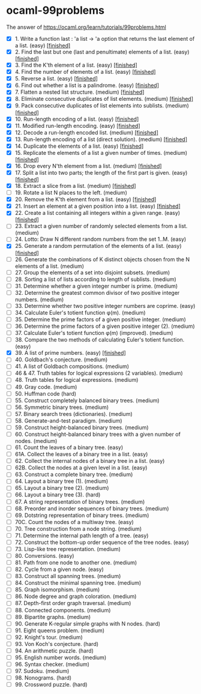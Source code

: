 # ocaml-99problems
The answer of https://ocaml.org/learn/tutorials/99problems.html

     
- [x] 1. Write a function last : 'a list -> 'a option that returns the last element of a list. (easy)  [[finished]](main.ml#L1) 
- [x] 2. Find the last but one (last and penultimate) elements of a list. (easy)  [[finished]](main.ml#L5) 
- [x] 3. Find the K'th element of a list. (easy)  [[finished]](main.ml#L13) 
- [x] 4. Find the number of elements of a list. (easy)  [[finished]](main.ml#L25) 
- [x] 5. Reverse a list. (easy)  [[finished]](main.ml#L28) 
- [x] 6. Find out whether a list is a palindrome. (easy)  [[finished]](main.ml#L32) 
- [x] 7. Flatten a nested list structure. (medium)  [[finished]](main.ml#L48) 
- [x] 8. Eliminate consecutive duplicates of list elements. (medium)  [[finished]](main.ml#L65) 
- [x] 9. Pack consecutive duplicates of list elements into sublists. (medium)  [[finished]](main.ml#L80) 
- [x] 10. Run-length encoding of a list. (easy)  [[finished]](main.ml#L100) 
- [x] 11. Modified run-length encoding. (easy)  [[finished]](main.ml#L119) 
- [x] 12. Decode a run-length encoded list. (medium)  [[finished]](main.ml#L140) 
- [x] 13. Run-length encoding of a list (direct solution). (medium)  [[finished]](main.ml#L156) 
- [x] 14. Duplicate the elements of a list. (easy)  [[finished]](main.ml#L168) 
- [x] 15. Replicate the elements of a list a given number of times. (medium)  [[finished]](main.ml#L172) 
- [x] 16. Drop every N'th element from a list. (medium)  [[finished]](main.ml#L184) 
- [x] 17. Split a list into two parts; the length of the first part is given. (easy)  [[finished]](main.ml#L197) 
- [x] 18. Extract a slice from a list. (medium)  [[finished]](main.ml#L208) 
- [ ] 19. Rotate a list N places to the left. (medium) 
- [x] 20. Remove the K'th element from a list. (easy)  [[finished]](main.ml#L217) 
- [x] 21. Insert an element at a given position into a list. (easy)  [[finished]](main.ml#L223) 
- [x] 22. Create a list containing all integers within a given range. (easy)  [[finished]](main.ml#L231) 
- [ ] 23. Extract a given number of randomly selected elements from a list. (medium) 
- [ ] 24. Lotto: Draw N different random numbers from the set 1..M. (easy) 
- [x] 25. Generate a random permutation of the elements of a list. (easy)  [[finished]](main.ml#L239) 
- [ ] 26. Generate the combinations of K distinct objects chosen from the N elements of a list. (medium) 
- [ ] 27. Group the elements of a set into disjoint subsets. (medium) 
- [ ] 28. Sorting a list of lists according to length of sublists. (medium) 
- [ ] 31. Determine whether a given integer number is prime. (medium) 
- [ ] 32. Determine the greatest common divisor of two positive integer numbers. (medium) 
- [ ] 33. Determine whether two positive integer numbers are coprime. (easy) 
- [ ] 34. Calculate Euler's totient function φ(m). (medium) 
- [ ] 35. Determine the prime factors of a given positive integer. (medium) 
- [ ] 36. Determine the prime factors of a given positive integer (2). (medium) 
- [ ] 37. Calculate Euler's totient function φ(m) (improved). (medium) 
- [ ] 38. Compare the two methods of calculating Euler's totient function. (easy) 
- [x] 39. A list of prime numbers. (easy)  [[finished]](main.ml#L265) 
- [ ] 40. Goldbach's conjecture. (medium) 
- [ ] 41. A list of Goldbach compositions. (medium) 
- [ ] 46 & 47. Truth tables for logical expressions (2 variables). (medium) 
- [ ] 48. Truth tables for logical expressions. (medium) 
- [ ] 49. Gray code. (medium) 
- [ ] 50. Huffman code (hard) 
- [ ] 55. Construct completely balanced binary trees. (medium) 
- [ ] 56. Symmetric binary trees. (medium) 
- [ ] 57. Binary search trees (dictionaries). (medium) 
- [ ] 58. Generate-and-test paradigm. (medium) 
- [ ] 59. Construct height-balanced binary trees. (medium) 
- [ ] 60. Construct height-balanced binary trees with a given number of nodes. (medium) 
- [ ] 61. Count the leaves of a binary tree. (easy) 
- [ ] 61A. Collect the leaves of a binary tree in a list. (easy) 
- [ ] 62. Collect the internal nodes of a binary tree in a list. (easy) 
- [ ] 62B. Collect the nodes at a given level in a list. (easy) 
- [ ] 63. Construct a complete binary tree. (medium) 
- [ ] 64. Layout a binary tree (1). (medium) 
- [ ] 65. Layout a binary tree (2). (medium) 
- [ ] 66. Layout a binary tree (3). (hard) 
- [ ] 67. A string representation of binary trees. (medium) 
- [ ] 68. Preorder and inorder sequences of binary trees. (medium) 
- [ ] 69. Dotstring representation of binary trees. (medium) 
- [ ] 70C. Count the nodes of a multiway tree. (easy) 
- [ ] 70. Tree construction from a node string. (medium) 
- [ ] 71. Determine the internal path length of a tree. (easy) 
- [ ] 72. Construct the bottom-up order sequence of the tree nodes. (easy) 
- [ ] 73. Lisp-like tree representation. (medium) 
- [ ] 80. Conversions. (easy) 
- [ ] 81. Path from one node to another one. (medium) 
- [ ] 82. Cycle from a given node. (easy) 
- [ ] 83. Construct all spanning trees. (medium) 
- [ ] 84. Construct the minimal spanning tree. (medium) 
- [ ] 85. Graph isomorphism. (medium) 
- [ ] 86. Node degree and graph coloration. (medium) 
- [ ] 87. Depth-first order graph traversal. (medium) 
- [ ] 88. Connected components. (medium) 
- [ ] 89. Bipartite graphs. (medium) 
- [ ] 90. Generate K-regular simple graphs with N nodes. (hard) 
- [ ] 91. Eight queens problem. (medium) 
- [ ] 92. Knight's tour. (medium) 
- [ ] 93. Von Koch's conjecture. (hard) 
- [ ] 94. An arithmetic puzzle. (hard) 
- [ ] 95. English number words. (medium) 
- [ ] 96. Syntax checker. (medium) 
- [ ] 97. Sudoku. (medium) 
- [ ] 98. Nonograms. (hard) 
- [ ] 99. Crossword puzzle. (hard) 
